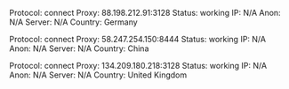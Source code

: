 Protocol: connect
Proxy: 88.198.212.91:3128
Status: working
IP: N/A
Anon: N/A
Server: N/A
Country: Germany

Protocol: connect
Proxy: 58.247.254.150:8444
Status: working
IP: N/A
Anon: N/A
Server: N/A
Country: China

Protocol: connect
Proxy: 134.209.180.218:3128
Status: working
IP: N/A
Anon: N/A
Server: N/A
Country: United Kingdom

